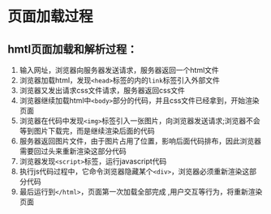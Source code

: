 # 页面加载过程
## hmtl页面加载和解析过程：
1. 输入网址，浏览器向服务器发送请求，服务器返回一个html文件
2. 浏览器加载html，发现`<head>`标签的内的`link`标签引入外部文件
3. 浏览器又发出请求css文件请求，服务器返回css文件
4. 浏览器继续加载html中`<body>`部分的代码，并且css文件已经拿到，开始渲染页面
5. 浏览器在代码中发现`<img>`标签引入一张图片，向浏览器发送请求;浏览器不会等到图片下载完，而是继续渲染后面的代码
6. 服务器返回图片文件，由于图片占用了位置，影响后面代码排布，因此浏览器需要回过头来重新渲染这部分代码
7. 浏览器发现`<script>`标签，运行javascript代码
8. 执行js代码过程中，它命令浏览器隐藏某个`<div>`，浏览器必须重新渲染这部分代码
9. 最后运行到`</html>`，页面第一次加载全部完成 ,用户交互等行为，将重新渲染页面